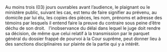 Au moins trois (03) jours ouvrables avant l’audience, le plaignant ou le ministère public, suivant les cas, est tenu de faire signifier au prévenu, au domicile par lui élu, les copies des pièces, les nom, prénoms et adresse des témoins par lesquels il entend faire la preuve du contraire sous peine d’être déchu de son droit.
` `l'inobservance du délai dans lequel le juge doit rendre sa décision, de même que celui relatif à la transmission par le parquet général du dossier frappé de pourvoi à la Cour suprême, peut donner lieu à des sanctions disciplinaires sur plainte de la partie qui y a intérêt.